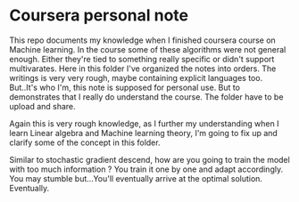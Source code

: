 # Coursera personal note
This repo documents my knowledge when I finished coursera course on Machine learning.  In the course some of these algorithms were not general enough. Either they're
tied to something really specific or didn't support multivarates. Here in this folder I've organized the notes into orders. The writings is very very rough, maybe
containing explicit languages too. But..It's who I'm, this note is supposed for personal use. But to demonstrates that I really do understand the course. 
The folder have to be upload and share.

Again this is very rough knowledge, as I further my understanding when I learn Linear algebra and Machine learning theory, I'm going to fix up and clarify
some of the concept in this folder.

Similar to stochastic gradient descend, how are you going to train the model with too much information ? You train it one by one and adapt accordingly. You may
stumble but...You'll eventually arrive at the optimal solution. Eventually.
